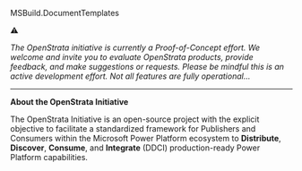 MSBuild.DocumentTemplates

⚠

*The OpenStrata initiative is currently a Proof-of-Concept effort.  We welcome and invite you to evaluate OpenStrata products, provide feedback, and make suggestions or requests.  Please be mindful this is an active development effort.  Not all features are fully operational...*


***


**About the OpenStrata Initiative**

The OpenStrata Initiative is an open-source project with the explicit objective to facilitate a standardized framework for Publishers and Consumers within the Microsoft Power Platform ecosystem to **Distribute**, **Discover**, **Consume**, and **Integrate** (DDCI) production-ready Power Platform 
capabilities.

